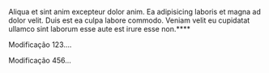 Aliqua et sint anim excepteur dolor anim. Ea adipisicing laboris et magna ad dolor velit. Duis est ea culpa labore commodo. Veniam velit eu cupidatat ullamco sint laborum esse aute est irure esse non.****

Modificação 123....


Modificação 456...
